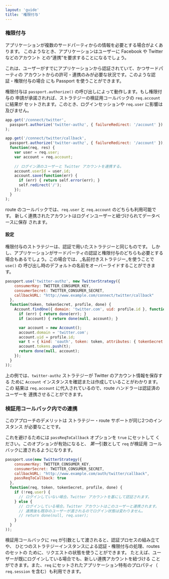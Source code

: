```yaml
---
layout: 'guide'
title: '権限付与'
---
```


### 権限付与

アプリケーションが複数のサードパーティからの情報を必要とする場合がよくあります。
このようなとき、アプリケーションはユーザーに Facebook や Twitter などのアカウント
との“連携”を要求することになるでしょう。

これは、ユーザーがすでにアプリケーションから認証されていて、かつサードパーティの
アカウントからの許可・連携のみが必要な状況です。このような認証・権限付与の場合
にも Passport を使うことができます。

権限付与は `passport.authorize()` の呼び出しによって動作します。もし権限付与の
申請が承諾されれば、ストラテジーの検証用コールバックの `req.account` に結果が
セットされます。このとき、ログインセッションや `req.user` に影響は及びません。

```javascript
app.get('/connect/twitter',
  passport.authorize('twitter-authz', { failureRedirect: '/account' })
);

app.get('/connect/twitter/callback',
  passport.authorize('twitter-authz', { failureRedirect: '/account' }),
  function(req, res) {
    var user = req.user;
    var account = req.account;
    
    // ログイン済のユーザーと Twitter アカウントを連携する。
    account.userId = user.id;
    account.save(function(err) {
      if (err) { return self.error(err); }
      self.redirect('/');
    });
  }
);
```

route のコールバックでは、`req.user` と `req.account` のどちらも利用可能です。
新しく連携されたアカウントはログインユーザーと紐づけられてデータベースに保存
されます。

#### 設定

権限付与のストラテジーは、認証で用いたストラテジーと同じものです。
しかし、アプリケーションがサードパーティの認証と権限付与のどちらも必要とする
場合もあるでしょう。この場合では、_名前付きストラテジー_を使うことで `use()` の
呼び出し時のデフォルトの名前をオーバーライドすることができます。

```javascript
passport.use('twitter-authz', new TwitterStrategy({
    consumerKey: TWITTER_CONSUMER_KEY,
    consumerSecret: TWITTER_CONSUMER_SECRET,
    callbackURL: "http://www.example.com/connect/twitter/callback"
  },
  function(token, tokenSecret, profile, done) {
    Account.findOne({ domain: 'twitter.com', uid: profile.id }, function(err, account) {
      if (err) { return done(err); }
      if (account) { return done(null, account); }

      var account = new Account();
      account.domain = 'twitter.com';
      account.uid = profile.id;
      var t = { kind: 'oauth', token: token, attributes: { tokenSecret: tokenSecret } };
      account.tokens.push(t);
      return done(null, account);
    });
  }
));
```

上の例では、`twitter-authz` ストラテジーが Twitter のアカウント情報を保存する
ために `Account` インスタンスを確認または作成していることがわかります。この
結果は `req.account` に代入されているので、route ハンドラーは認証済のユーザーを
連携させることができます。

### 検証用コールバック内での連携

このアプローチのデメリットは ストラテジー・route サポートが同じ2つのインスタンス
が必要なことです。

これを避けるためには `passReqToCallback` オプションを `true` にセットして
ください。このオプションが有効になると、 *第一*引数として `req` が検証用
コールバックに渡されるようになります。

```javascript
passport.use(new TwitterStrategy({
    consumerKey: TWITTER_CONSUMER_KEY,
    consumerSecret: TWITTER_CONSUMER_SECRET,
    callbackURL: "http://www.example.com/auth/twitter/callback",
    passReqToCallback: true
  },
  function(req, token, tokenSecret, profile, done) {
    if (!req.user) {
	  // ログインしていない場合。Twitter アカウントを基にして認証されます。
    } else {
      // ログインしている場合。Twitter アカウントはこのユーザーと連携されます。
      // 連携後も既存のユーザーが渡されるのでログイン状態は変わりません。
      // return done(null, req.user);
    }
  }
));
```

検証用コールバックに `req` が引数として渡されると、認証プロセスの組み立てや、
ひとつのストラテジーインスタンスによる認証・権限付与の処理、routes のセットの
ために、リクエストの状態を使うことができます。
たとえば、ユーザーが既にログインしている場合でも、新しい連携アカウントを紐づける
ことができます。また、`req` にセットされたアプリケーション特有のプロパティ（
`req.session` を含む）も利用できます。
